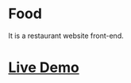 # Food
It is a restaurant website front-end.
# <a href = "https://aahmad721412.github.io/Food/" target="_blank"> Live Demo </a>
